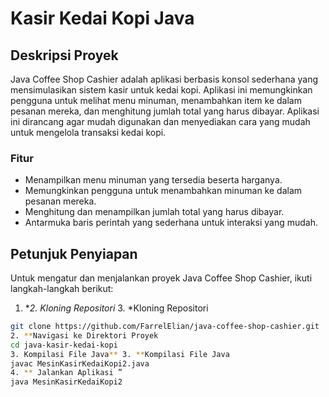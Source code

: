 # Kasir Kedai Kopi Java

## Deskripsi Proyek

Java Coffee Shop Cashier adalah aplikasi berbasis konsol sederhana yang mensimulasikan sistem kasir untuk kedai kopi. Aplikasi ini memungkinkan pengguna untuk melihat menu minuman, menambahkan item ke dalam pesanan mereka, dan menghitung jumlah total yang harus dibayar. Aplikasi ini dirancang agar mudah digunakan dan menyediakan cara yang mudah untuk mengelola transaksi kedai kopi.

### Fitur
- Menampilkan menu minuman yang tersedia beserta harganya.
- Memungkinkan pengguna untuk menambahkan minuman ke dalam pesanan mereka.
- Menghitung dan menampilkan jumlah total yang harus dibayar.
- Antarmuka baris perintah yang sederhana untuk interaksi yang mudah.

## Petunjuk Penyiapan

Untuk mengatur dan menjalankan proyek Java Coffee Shop Cashier, ikuti langkah-langkah berikut:

1. **2. *Kloning Repositori** 3. *Kloning Repositori
```bash
git clone https://github.com/FarrelElian/java-coffee-shop-cashier.git
2. **Navigasi ke Direktori Proyek
cd java-kasir-kedai-kopi
3. Kompilasi File Java** 3. **Kompilasi File Java
javac MesinKasirKedaiKopi2.java
4. ** Jalankan Aplikasi ”
java MesinKasirKedaiKopi2
